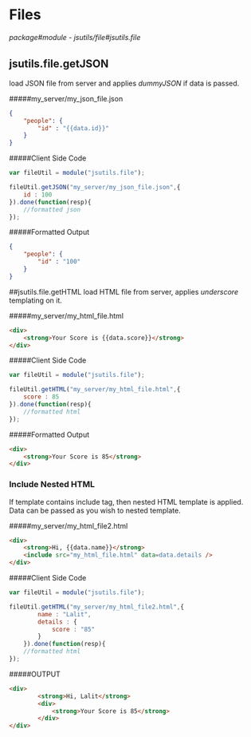 # Files

###### package#module - jsutils/file#jsutils.file

## jsutils.file.getJSON
load JSON file from server and applies _dummyJSON_ if data is passed.

#####my_server/my_json_file.json
```json
{
	"people": {
		"id" : "{{data.id}}"
	}
}
```


#####Client Side Code
```javascript
var fileUtil = module("jsutils.file");

fileUtil.getJSON("my_server/my_json_file.json",{
    id : 100
}).done(function(resp){
	//formatted json
});
```

#####Formatted Output
```json
{
	"people": {
		"id" : "100"
	}
}

```

##jsutils.file.getHTML
load HTML file from server, applies _underscore_ templating on it.

#####my_server/my_html_file.html
```html
<div>
    <strong>Your Score is {{data.score}}</strong>
</div>
```

#####Client Side Code
```javascript
var fileUtil = module("jsutils.file");

fileUtil.getHTML("my_server/my_html_file.html",{
    score : 85
}).done(function(resp){
	//formatted html
});
```

#####Formatted Output
```html
<div>
    <strong>Your Score is 85</strong>
</div>

```

### Include Nested HTML
If template contains include tag, then nested HTML template is applied.  Data can be passed as you wish to nested template.

#####my_server/my_html_file2.html
```html
<div>
    <strong>Hi, {{data.name}}</strong>
    <include src="my_html_file.html" data=data.details />
</div>
```


#####Client Side Code
```javascript
var fileUtil = module("jsutils.file");

fileUtil.getHTML("my_server/my_html_file2.html",{
	 	name : "Lalit",
	 	details : {
	 		score : "85"
		}
	}).done(function(resp){
	//formatted html
});
```

#####OUTPUT
```html
<div>
		<strong>Hi, Lalit</strong>
		<div>
			<strong>Your Score is 85</strong>
		</div>
</div>
```
